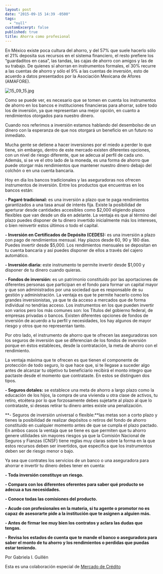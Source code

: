 ```yaml
---
layout: post
date: "2015-09-15 14:39 -0500"
tags: 
  - "null"
customExcerpt: false
published: true
title: Ahorra como profesional
---
```



En México existe poca cultura del ahorro, y del 57% que suele hacerlo sólo el 21% deposita sus recursos en el sistema financiero, el resto prefiere los “guardaditos en casa”, las tandas, las cajas de ahorro con amigos y las de su trabajo. De quienes sí ahorran en instrumentos formales, el 30% recurre a las cuentas de ahorro y sólo el 9% a las cuentas de inversión, esto de acuerdo a datos presentados por la Asociación Mexicana de Afores (AMAFORE).

![15_09_15.jpg]({{site.baseurl}}/img/15_09_15.jpg)

Como se puede ver, es necesario que se tomen en cuenta los instrumentos de ahorro en los bancos e instituciones financieras para ahorrar, sobre todo los de inversión, ya que representan una mejor opción, en cuanto a rendimientos otorgados para nuestro dinero.

Cuando nos referimos a inversión estamos hablando del desembolso de un dinero con la esperanza de que nos otorgará un beneficio en un futuro no inmediato. 

Mucha gente se detiene a hacer inversiones por el miedo a perder lo que tiene, sin embargo, dentro de este mercado existen diferentes opciones, con un nivel de riesgo diferente, que se adecua al perfil de cada uno. Además, si se ve el otro lado de la moneda, es una forma de ahorro que puede otorgar más rendimientos que mantener nuestro dinero debajo del colchón o en una cuenta bancaria.

Hoy en día los bancos tradicionales y las aseguradoras nos ofrecen instrumentos de inversión. Entre los productos que encuentras en los bancos están: 

**- Pagaré tradicional:** es una inversión a plazo que te paga rendimientos garantizados a una tasa anual de interés fija. Existe la posibilidad de aperturar desde cantidades accesibles como $2,000 eligiendo plazos flexibles que van desde un día en adelante. La ventaja es que al término del plazo puedes disponer de tu dinero invertido inicialmente más los intereses, o bien reinvertir estos últimos o todo el capital. 

**- Inversión en Certificados de Depósito (CEDES):** es una inversión a plazo con pago de rendimientos mensual. Hay plazos desde 60, 90 y 180 días. Puedes invertir desde $5,000. Los rendimientos mensuales se depositan en tu cuenta bancaria y así puedes disponer de ellos a través del cajero automático.

**- Inversión diaria:** este instrumento te permite invertir desde $1,000 y disponer de tu dinero cuando quieras. 

**- Fondos de inversión:** es un patrimonio constituido por las aportaciones de diferentes personas que participan en el fondo para formar un capital mayor y que son administrados por una sociedad que es responsable de su gestión y administración. La ventaja es que te permite hacerlo como los grandes inversionistas, ya que te da acceso a mercados que de forma individual no tendrías acceso. Los instrumentos en los que pueden invertir son varios pero los más comunes son: los Títulos del gobierno federal, de empresas privadas o bancos. Existen diferentes opciones de fondos de inversión de acuerdo a tu perfil y necesidades, los hay algunos de mayor riesgo y otros que no representan tanto. 

Por otro lado, el instrumento de ahorro que te ofrecen las aseguradoras son los seguros de inversión que se diferencian de los fondos de inversión porque en éstos estableces, desde la contratación, la meta de ahorro con el rendimiento.

La ventaja máxima que te ofrecen es que tienen el componente de protección de todo seguro, lo que hace que, si te llegase a suceder algo antes de alcanzar tu objetivo tu beneficiario recibirá el monto integro que pactaste desde el momento que contrataste. En estos se distinguen dos tipos. 

**- Seguros dotales:** se establece una meta de ahorro a largo plazo como la educación de los hijos, la compra de una vivienda u otra clase de activos, tu retiro, etcétera por lo que forzosamente debes sujetarte al plazo al que lo contrataste, si deseas retirar tu dinero antes existe una penalización.

**- Seguros de inversión universal o flexible:**las metas son a corto plazo y tienes la posibilidad de realizar depósitos o retiros del fondo de ahorro constituido en cualquier momento antes de que se cumpla el plazo pactado.
En ambos casos la ventaja que se tiene es que permiten que tu ahorro genere utilidades sin mayores riesgos ya que la Comisión Nacional de Seguros y Fianzas (CNSF) tiene reglas muy claras sobre la forma en la que estos recursos deben ser invertidos, que especifica que los instrumentos deben ser de riesgo menor o bajo. 

Ya sea que contrates los servicios de un banco o una aseguradora para ahorrar e invertir tu dinero debes tener en cuenta: 

**- Toda inversión constituye un riesgo.**

**- Compara con los diferentes oferentes para saber qué producto se adecua a tus necesidades.**

**- Conoce todas las comisiones del producto.**

**- Acude con profesionales en la materia, si tu agente o promotor no es capaz de asesorarte pide a la institución que te asignen a alguien más.**

**- Antes de firmar lee muy bien los contratos y aclara las dudas que tengas.**

**- Revisa los estados de cuenta que te mande el banco o aseguradora para saber el monto de tu ahorro y los rendimientos o perdidas que puedas estar teniendo.**

Por Gabriela I. Guillén

Esta es una colaboración especial de [Mercado de Crédito](https://mercadodecredito.com/?utm_source=google&utm_medium=cpc&utm_campaign=Cr%C3%A9dito%20Negocio%2FEmpresa)
